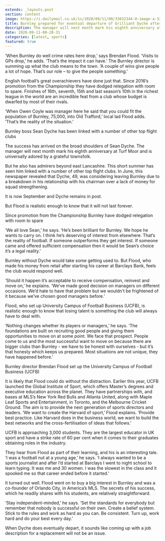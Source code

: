 ```yaml
---
extends: _layouts.post
section: content
image: https://i.dailymail.co.uk/1s/2020/09/11/00/33032344-0-image-a-32_1599780027661.jpg 
title: Burnley prepared for eventual departure of brilliant Dyche after overachieving in Premier League 
description: The manager will next month mark his eighth anniversary at Turf Moor and is universally adored by a grateful townsfolk. But he also has admirers beyond east Lancashire. 
date: 2020-09-11-00-28-31 
categories: [latest, sports] 
featured: true 
--- 
```

‘When Burnley do well crime rates here drop,’ says Brendan Flood. ‘Visits to GPs drop,’ he adds. ‘That’s the impact it can have.’ The Burnley director is summing up what the club means to the town. ‘A couple of wins give people a lot of hope. That’s our role – to give the people something.’

English football’s great overachievers have done just that. Since 2016’s promotion from the Championship they have dodged relegation with room to spare. Finishes of 16th, seventh, 15th and last season’s 10th in the richest league in the world are an incredible feat from a club whose budget is dwarfed by most of their rivals. 

‘When Owen Coyle was manager here he said that you could fit the population of Burnley, 75,000, into Old Trafford,’ local lad Flood adds. ‘That’s the reality of the situation.’

Burnley boss Sean Dyche has been linked with a number of other top flight clubs

The success has arrived on the broad shoulders of Sean Dyche. The manager will next month mark his eighth anniversary at Turf Moor and is universally adored by a grateful townsfolk. 

But he also has admirers beyond east Lancashire. This short summer has seen him linked with a number of other top flight clubs. In June, this newspaper revealed that Dyche, 49, was considering leaving Burnley due to a breakdown in his relationship with his chairman over a lack of money for squad strengthening.

It is now September and Dyche remains in post. 

But Flood is realistic enough to know that it will not last forever. 

Since promotion from the Championship Burnley have dodged relegation with room to spare

‘We all love Sean,’ he says. ‘He’s been brilliant for Burnley. We hope he wants to carry on. I think he’s deserving of interest from elsewhere. That’s the reality of football. If someone outperforms they get interest. If someone came and offered sufficient compensation then it would be Sean’s choice it’s a legal reality.’

Burnley without Dyche would take some getting used to. But Flood, who made his money from retail after starting his career at Barclays Bank, feels the club would respond well. 

‘Should it happen it’s acceptable to receive compensation, reinvest and move on,’ he explains. ‘We’ve made good decision on managers on different occasions. We’d hate to have that problem but we wouldn’t be frightened of it because we’ve chosen good managers before.’

Flood, who set up University Campus of Football Business (UCFB), is realistic enough to know that losing talent is something the club will always have to deal with. 

‘Nothing changes whether its players or managers,’ he says. ‘The foundations are built on recruiting good people and giving them opportunities to move on at some point. We face that prospect. People come to us and the most successful want to move on because there are bigger clubs than Burnley - we have to be honest with ourselves - but it’s that honesty which keeps us prepared. Most situations are not unique, they have happened before.’

Burnley director Brendan Flood set up the University Campus of Football Business (UCFB)

It is likely that Flood could do without the distraction. Earlier this year, UCFB launched the Global Institute of Sport, which offers Master’s degrees and executive education across the planet. They have partnerships with, and bases at MLS’s New York Red Bulls and Atlanta United, along with Maple Leaf Sports and Entertainment, in Toronto, and the Melbourne Cricket Ground. The aim is to provide the next generation of sports directors and leaders. ‘We want to create the Harvard of sport,’ Flood explains. ‘Provide best practice. Like Harvard does in the business world, we want to build the best networks and the cross-fertilisation of ideas that follows.’

UCFB is approaching 3,000 students. They are the largest educator in UK sport and have a strike rate of 60 per cent when it comes to their graduates obtaining roles in the industry.

They hear from Flood as part of their learning, and his is an interesting tale. ‘I was a football nut at a young age,’ he says. ‘I always wanted to be a sports journalist and after I’d started at Barclays I went to night school to learn typing. It was me and 30 women. I was the slowest in the class and it spooked me so that career ended before it started.’

It turned out well. Flood went on to buy a big interest in Burnley and was a co-founder of Orlando City, in America’s MLS. The secrets of his success, which he readily shares with his students, are relatively straightforward. 

‘Stay independent-minded,’ he says. ‘Set the standards for everybody but remember that nobody is successful on their own. Create a belief system. Stick to the rules and work as hard as you can. Be consistent. Turn up, work hard and do your best every day.’

When Dyche does eventually depart, it sounds like coming up with a job description for a replacement will not be an issue.

